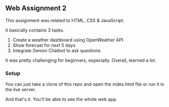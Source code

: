 ## Web Assignment 2

This assignment was related to HTML, CSS & JavaScript. 

It basically contains 3 tasks. 

1. Create a weather dashboard using OpenWeather API
2. Show forecast for next 5 days
3. Integrate Gemini Chatbot to ask questions

It was pretty challenging for beginners, especially. Overall, learned a lot. 


### Setup 

You can just take a clone of this repo and open the index.html file or run it in the live server. 

And that's it. You'll be able to see the whole web app. 
